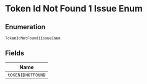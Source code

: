
# Token Id Not Found 1 Issue Enum

## Enumeration

`TokenIdNotFound1IssueEnum`

## Fields

| Name |
|  --- |
| `tOKENIDNOTFOUND` |

